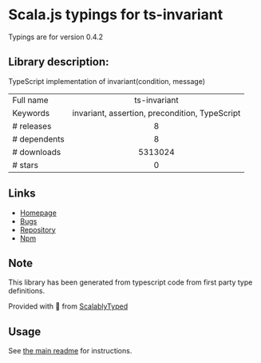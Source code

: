 
# Scala.js typings for ts-invariant

Typings are for version 0.4.2

## Library description:
TypeScript implementation of invariant(condition, message)

|                    |                 |
| ------------------ | :-------------: |
| Full name          | ts-invariant |
| Keywords           | invariant, assertion, precondition, TypeScript |
| # releases         | 8 |
| # dependents       | 8 |
| # downloads        | 5313024 |
| # stars            | 0 |

## Links
- [Homepage](https://github.com/apollographql/invariant-packages)
- [Bugs](https://github.com/apollographql/invariant-packages/issues)
- [Repository](https://github.com/apollographql/invariant-packages)
- [Npm](https://www.npmjs.com/package/ts-invariant)
    


## Note
This library has been generated from typescript code from first party type definitions.

Provided with :purple_heart: from [ScalablyTyped](https://github.com/oyvindberg/ScalablyTyped)

## Usage
See [the main readme](../../readme.md) for instructions.


